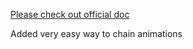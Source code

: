 [Please check out official doc](https://guide.openrndr.org/animation/interactiveAnimations.html)

Added very easy way to chain animations
